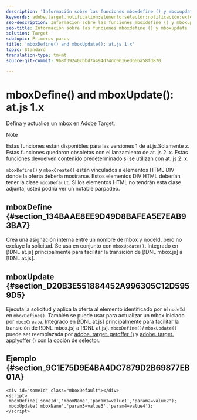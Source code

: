 ```yaml
---
description: 'Información sobre las funciones mboxdefine () y mboxupdate () para at. js. '
keywords: adobe.target.notification;elemento;selector;notificación;extensión
seo-description: Información sobre las funciones mboxdefine () y mboxupdate () para la biblioteca JavaScript de Adobe Target at. js.
seo-title: Información sobre las funciones mboxdefine () y mboxupdate () para la biblioteca JavaScript de Adobe Target at. js.
solution: Target
subtopic: Primeros pasos
title: 'mboxDefine() and mboxUpdate(): at.js 1.x'
topic: Standard
translation-type: tm+mt
source-git-commit: 9b8f39240cbbd7a494d74dc0016ed666a58fd870

---
```



# mboxDefine() and mboxUpdate(): at.js 1.x

Defina y actualice un mbox en Adobe Target.

>[!NOTE]
>
>Estas funciones están disponibles para las versiones 1 de at.js.Solamente *x*. Estas funciones quedaron obsoletas con el lanzamiento de at. js 2. x. Estas funciones devuelven contenido predeterminado si se utilizan con at. js 2. x.

`mboxDefine()` y `mboxCreate()` están vinculados a elementos HTML DIV donde la oferta debería mostrarse. Estos elementos DIV HTML deberían tener la clase `mboxDefault`. Si los elementos HTML no tendrán esta clase adjunta, usted podría ver un notable parpadeo.

## mboxDefine   {#section_134BAAE8EE9D49D8BAFEA5E7EAB93BA7}

Crea una asignación interna entre un nombre de mbox y nodeId, pero no excluye la solicitud. Se usa en conjunto con `mboxUpdate()`. Integrado en [!DNL at.js] principalmente para facilitar la transición de [!DNL mbox.js] a [!DNL at.js].

## mboxUpdate {#section_D20B3E551884452A996305C12D5959D5}

Ejecuta la solicitud y aplica la oferta al elemento identificado por el `nodeId` en `mboxDefine()`. También se puede usar para actualizar un mbox iniciado por `mboxCreate`. Integrado en [!DNL at.js] principalmente para facilitar la transición de [!DNL mbox.js] a [!DNL at.js]. `mboxDefine()`/ `mboxUpdate()` puede ser reemplazada por [adobe. target. getoffer ()](/help/c-implementing-target/c-implementing-target-for-client-side-web/adobe-target-getoffer.md) y [adobe. target. applyoffer ()](/help/c-implementing-target/c-implementing-target-for-client-side-web/adobe-target-applyoffer.md) con la opción de selector.

## Ejemplo {#section_9C1E75D9E4BA4DC7879D2B69877EB01A}

```
<div id="someId" class="mboxDefault"></div> 
<script> 
 mboxDefine('someId','mboxName','param1=value1','param2=value2'); 
 mboxUpdate('mboxName','param3=value3','param4=value4'); 
</script>
```
